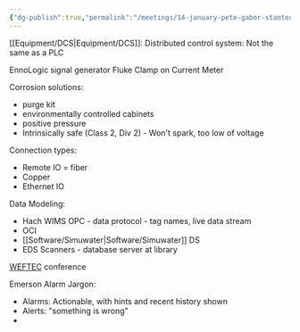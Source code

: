 ```yaml
---
{"dg-publish":true,"permalink":"/meetings/14-january-pete-gabor-stantec-emerson/","noteIcon":"","created":"2025-01-14T08:12:04.505-06:00"}
---
```


[[Equipment/DCS\|Equipment/DCS]]: Distributed control system: Not the same as a PLC

EnnoLogic signal generator
Fluke Clamp on Current Meter

Corrosion solutions:
- purge kit
- environmentally controlled cabinets
- positive pressure
- Intrinsically safe (Class 2, Div 2) - Won't spark, too low of voltage

Connection types:
- Remote IO = fiber
- Copper
- Ethernet IO

Data Modeling:
- Hach WIMS OPC - data protocol - tag names, live data stream
- OCI
- [[Software/Simuwater\|Software/Simuwater]] DS
- EDS Scanners - database server at library

[WEFTEC](https://www.weftec.org/) conference


Emerson Alarm Jargon:
- Alarms: Actionable, with hints and recent history shown
- Alerts: "something is wrong"
-